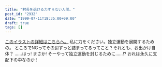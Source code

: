 ```yaml
---
title: "村長を退ける力すらない人間。"
post_id: "2932"
date: "1999-07-11T18:35:00+09:00"
draft: true
tags: []
---
```



[このイラストの詳細はこちらへ。](https://danmaq.com/banrei) 私に力をください。独立運動を展開するための。 ところでNGってその辺ずっと詰まってるってこと？それとも、お出かけ自体？ ……はっ! まさか! そーやって独立運動を封じるために……!? おれは永久に支配下の中なのか！
